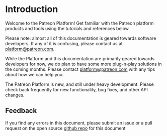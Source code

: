 # Introduction
Welcome to the Patreon Platform! Get familiar with the Patreon platform products and tools using the tutorials and references below.

Please note: almost all of this documentation is geared towards software developers. If any of it is confusing, please contact us at [platform@patreon.com](mailto:platform@patreon.com).

While the Platform and this documentation are primarily geared towards developers for now, we do plan to have some more plug-n-play solutions in the coming months. Please contact [platform@patreon.com](mailto:platform@patreon.com) with any tips about how we can help you.

<aside class="notice">The Patreon Platform is new, and still under heavy development. Please check back frequently for new functionality, bug fixes, and other API changes.</aside>

## Feedback
If you find any errors in this document, please submit an issue or a pull request on the open source [github repo](https://github.com/Patreon/platform-documentation) for this document
